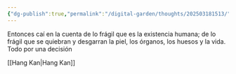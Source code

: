 ```yaml
---
{"dg-publish":true,"permalink":"/digital-garden/thoughts/202503181513/"}
---
```


Entonces caí en la cuenta de lo frágil que es la existencia humana; de lo frágil que se quiebran y desgarran la piel, los órganos, los huesos y la vida. Todo por una decisión

[[Hang Kan\|Hang Kan]]
